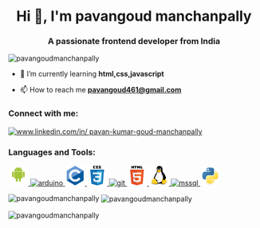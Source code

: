 <h1 align="center">Hi 👋, I'm pavangoud manchanpally</h1>
<h3 align="center">A passionate frontend developer from India</h3>


<p align="left"> <img src="https://komarev.com/ghpvc/?username=pavangoudmanchanpally&label=Profile%20views&color=0e75b6&style=flat" alt="pavangoudmanchanpally" /> </p>

- 🌱 I’m currently learning **html,css,javascript**

- 📫 How to reach me **pavangoud461@gmail.com**

<h3 align="left">Connect with me:</h3>
<p align="left">
<a href="https://linkedin.com/in/www.linkedin.com/in/ pavan-kumar-goud-manchanpally" target="blank"><img align="center" src="https://raw.githubusercontent.com/rahuldkjain/github-profile-readme-generator/master/src/images/icons/Social/linked-in-alt.svg" alt="www.linkedin.com/in/ pavan-kumar-goud-manchanpally" height="30" width="40" /></a>
</p>

<h3 align="left">Languages and Tools:</h3>
<p align="left"> <a href="https://developer.android.com" target="_blank" rel="noreferrer"> <img src="https://raw.githubusercontent.com/devicons/devicon/master/icons/android/android-original-wordmark.svg" alt="android" width="40" height="40"/> </a> <a href="https://www.arduino.cc/" target="_blank" rel="noreferrer"> <img src="https://cdn.worldvectorlogo.com/logos/arduino-1.svg" alt="arduino" width="40" height="40"/> </a> <a href="https://www.cprogramming.com/" target="_blank" rel="noreferrer"> <img src="https://raw.githubusercontent.com/devicons/devicon/master/icons/c/c-original.svg" alt="c" width="40" height="40"/> </a> <a href="https://www.w3schools.com/css/" target="_blank" rel="noreferrer"> <img src="https://raw.githubusercontent.com/devicons/devicon/master/icons/css3/css3-original-wordmark.svg" alt="css3" width="40" height="40"/> </a> <a href="https://git-scm.com/" target="_blank" rel="noreferrer"> <img src="https://www.vectorlogo.zone/logos/git-scm/git-scm-icon.svg" alt="git" width="40" height="40"/> </a> <a href="https://www.w3.org/html/" target="_blank" rel="noreferrer"> <img src="https://raw.githubusercontent.com/devicons/devicon/master/icons/html5/html5-original-wordmark.svg" alt="html5" width="40" height="40"/> </a> <a href="https://www.linux.org/" target="_blank" rel="noreferrer"> <img src="https://raw.githubusercontent.com/devicons/devicon/master/icons/linux/linux-original.svg" alt="linux" width="40" height="40"/> </a> <a href="https://www.microsoft.com/en-us/sql-server" target="_blank" rel="noreferrer"> <img src="https://www.svgrepo.com/show/303229/microsoft-sql-server-logo.svg" alt="mssql" width="40" height="40"/> </a> <a href="https://www.python.org" target="_blank" rel="noreferrer"> <img src="https://raw.githubusercontent.com/devicons/devicon/master/icons/python/python-original.svg" alt="python" width="40" height="40"/> </a> </p>

<p><img align="left" src="https://github-readme-stats.vercel.app/api/top-langs?username=pavangoudmanchanpally&show_icons=true&locale=en&layout=compact" alt="pavangoudmanchanpally" /></p>

<p>&nbsp;<img align="center" src="https://github-readme-stats.vercel.app/api?username=pavangoudmanchanpally&show_icons=true&locale=en" alt="pavangoudmanchanpally" /></p>

<p><img align="center" src="https://github-readme-streak-stats.herokuapp.com/?user=pavangoudmanchanpally&" alt="pavangoudmanchanpally" /></p>
